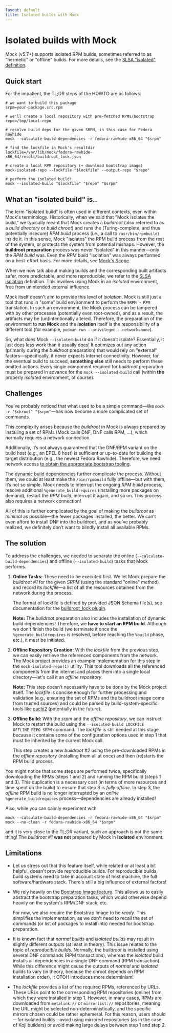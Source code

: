 ```yaml
---
layout: default
title: Isolated builds with Mock
---
```


Isolated builds with Mock
=========================

Mock (v5.7+) supports isolated RPM builds, sometimes referred to as "hermetic"
or "offline" builds.  For more details, see the
[SLSA "isolated" definition][SLSA].

Quick start
-----------

For the impatient, the TL;DR steps of the HOWTO are as follows:

    # we want to build this package
    srpm=your-package.src.rpm

    # we'll create a local repository with pre-fetched RPMs/bootstrap
    repo=/tmp/local-repo

    # resolve build deps for the given SRPM, in this case for Fedora Rawhide
    mock --calculate-build-dependencies -r fedora-rawhide-x86_64 "$srpm"

    # find the lockfile in Mock's resultdir
    lockfile=/var/lib/mock/fedora-rawhide-x86_64/result/buildroot_lock.json

    # create a local RPM repository (+ download bootstrap image)
    mock-isolated-repo --lockfile "$lockfile" --output-repo "$repo"

    # perform the isolated build!
    mock --isolated-build "$lockfile" "$repo" "$srpm"

What an "isolated build" is..
-----------------------------

The term "isolated build" is often used in different contexts, even within
Mock's terminology. Historically, when we said that "Mock isolates the build,"
we typically meant that Mock creates a *buildroot* (also referred to as a *build
directory* or *build chroot*) and runs the (Turing-complete, and thus
potentially insecure) *RPM build* process (i.e., a call to `/usr/bin/rpmbuild`)
inside it.  In this sense, Mock "isolates" the RPM build process from the rest
of the system, or protects the system from potential mishaps.  However, the
**buildroot preparation** process was never "isolated" in this manner—only the
*RPM build* was.  Even the *RPM build* "isolation" was always performed on a
best-effort basis.  For more details, see [Mock's Scope](index).

When we now talk about making builds and the corresponding built artifacts
safer, more predictable, and more reproducible, we refer to the [SLSA
isolation][SLSA] definition.  This involves using Mock in an *isolated*
environment, free from unintended external influence.

Mock itself doesn't aim to provide this level of *isolation*.  Mock is still
just a tool that runs in "some" build environment to perform the `SRPM → RPM`
translation.  In such an environment, the Mock process can be tampered with by
other processes (potentially even root-owned), and as a result, the artifacts
may be (un)intentionally altered.  Therefore, the preparation of the environment
to **run Mock** and the **isolation** itself is the responsibility of a
different tool (for example, `podman run --privileged --network=none`).

So, what does Mock `--isolated-build` do if it doesn't isolate?
Essentially, it just does less work than it usually does!  It optimizes out any
action (primarily during the *buildroot* preparation) that would rely on
"external" factors—specifically, it never expects Internet connectivity.
However, for the eventual build to succeed, **something else** still needs to
perform these omitted actions.  Every single component required for *buildroot*
preparation must be prepared in advance for the `mock --isolated-build`
call (within **the** properly *isolated* environment, of course).


Challenges
----------

You’ve probably noticed that what used to be a simple command—like
`mock -r "$chroot" "$srpm"`—has now become a more complicated set of commands.

This complexity arises because the *buildroot* in Mock is always prepared by
installing a set of RPMs (Mock calls DNF, DNF calls RPM, ...), which normally
requires a network connection.

Additionally, it’s not always guaranteed that the DNF/RPM variant on the build
host (e.g., an EPEL 8 host) is sufficient or up-to-date for building the target
distribution (e.g., the newest Fedora Rawhide).  Therefore, we need network
access [to obtain the appropriate bootstrap tooling](Feature-bootstrap).

The [dynamic build dependencies][] further complicate the process.  Without
them, we could at least make the `/bin/rpmbuild` fully offline—but with them,
it’s not so simple. Mock needs to interrupt the ongoing *RPM build* process,
resolve additional `%generate_buildrequires` (installing more packages on
demand), restart the *RPM build*, interrupt it again, and so on. This process
also requires a network connection!

All of this is further complicated by the goal of making the *buildroot* as
*minimal* as possible—the fewer packages installed, the better. We can’t even
afford to install DNF into the buildroot, and as you’ve probably realized, we
definitely don’t want to blindly install all available RPMs.


The solution
------------

To address the challenges, we needed to separate the online
(`--calculate-build-dependencies`) and offline (`--isolated-build`) tasks
that Mock performs.

1. **Online Tasks:** These need to be executed first.  We let Mock prepare the
   *buildroot #1* for the given *SRPM* (using the standard "online" method) and
   record its *lockfile*—a list of all the resources obtained from the network
   during the process.

   The format of lockfile is defined by provided JSON Schema file(s), see
   documentation for the [buildroot_lock plugin](Plugin-BuildrootLock).

   **Note:** The *buildroot* preparation also includes the installation of
   dynamic build dependencies!  Therefore, we **have to start an RPM build**.
   Although we don’t finish the build (we terminate it once the
   `%generate_buildrequires` is resolved, before reaching the `%build` phase,
   etc.), it must be initiated.

2. **Offline Repository Creation:** With the *lockfile* from the previous step,
   we can easily retrieve the referenced components from the network.  The Mock
   project provides an example implementation for this step in the
   `mock-isolated-repo(1)` utility.  This tool downloads all the referenced
   components from the internet and places them into a single local
   directory—let's call it an *offline repository*.

   **Note:** This step doesn’t necessarily have to be done by the Mock project
   itself. The *lockfile* is concise enough for further processing and
   validation (e.g., ensuring the set of RPMs and the buildroot image come from
   trusted sources) and could be parsed by build-system-specific tools like
   [cachi2][] (potentially in the future).

3. **Offline Build:** With the *srpm* and the *offline repository*, we can
   instruct Mock to restart the build using the `--isolated-build
   LOCKFILE OFFLINE_REPO SRPM` command. The *lockfile* is still needed at this
   stage because it contains some of the configuration options used in step 1
   that must be inherited by the current Mock call.

   This step creates a new *buildroot #2* using the pre-downloaded RPMs in the
   *offline repository* (installing them all at once) and then (re)starts the
   RPM build process.

You might notice that some steps are performed twice, specifically downloading
the RPMs (steps 1 and 2) and running the RPM build (steps 1 and 3).  This
duplication is a necessary cost (in terms of more resources and time spent on
the build) to ensure that step 3 is _fully offline_.  In step 3, the *offline*
RPM build is no longer interrupted by an *online* `%generate_buildrequires`
process—dependencies are already installed!

Also, while you can calmly experiment with


    mock --calculate-build-dependencies -r fedora-rawhide-x86_64 "$srpm"
    mock --no-clean -r fedora-rawhide-x86_64 "$srpm"

and it is very close to the TL;DR variant, such an approach is not the same
thing!  The *buildroot #1* **was not** prepared by Mock in **isolated**
environment.

Limitations
-----------

- Let us stress out that this feature itself, while related or at least a bit
  helpful, doesn't provide reproducible builds.  For reproducible builds, build
  systems need to take in account state of host machine, the full
  software/hardware stack.  There's still a big influence of external factors!

- We rely heavily on
  the [Bootstrap Image feature](Feature-container-for-bootstrap).  This allows
  us to easily abstract the bootstrap preparation tasks, which would otherwise
  depend heavily on the system's RPM/DNF stack, etc.

  For now, we also require the Bootstrap Image to be *ready*.  This simplifies
  the implementation, as we don't need to recall the set of commands (or list of
  packages to install into) needed for bootstrap preparation.

- It is known fact that *normal builds* and *isolated builds* may result in
  slightly different outputs (at least in theory).  This issue relates to the
  topic of *reproducible builds*.  Normally, the *buildroot* is installed using
  several DNF commands (RPM transactions), whereas the *isolated* build installs
  all dependencies in a single DNF command (RPM transaction).  While this
  difference might cause the outputs of *normal* and *isolated* builds to vary
  (in theory, because the chroot depends on RPM installation order), it OTOH
  introduces more determinism!

- The *lockfile* provides a list of the required RPMs, referenced by URLs.
  These URLs point to the corresponding RPM repositories (online) from which
  they were installed in step 1.  However, in many cases, RPMs are downloaded
  from `metalink://` or `mirrorlist://` repositories, meaning the URL might be
  selected non-deterministically, and the specific mirrors chosen could be
  rather ephemeral.  For this reason, users should—for isolated builds—avoid
  using mirrored repositories (as in the case of Koji builders) or avoid making
  large delays between step 1 and step 2.

[SLSA]: https://slsa.dev/spec/v1.0/requirements
[dynamic build dependencies]: https://github.com/rpm-software-management/mock/issues/1359
[cachi2]: https://github.com/containerbuildsystem/cachi2
